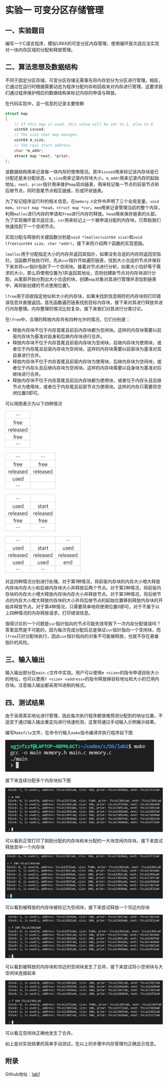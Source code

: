 # 实验一 可变分区存储管理

## 一、实验题目

编写一个C语言程序，模拟UNIX的可变分区内存管理，使用循环首次适应法实现对一块内存区域的分配和释放管理。

## 二、算法思想及数据结构

不同于固定分区存储，可变分区存储无需事先将内存划分为分区进行管理。相反，它通过在运行时根据需要动态为程序分配内存和回收来对内存进行管理，这要求我们通过程序维护相应的数据结构来标记内存的申请与释放。

在代码实现中，这一信息的记录主要依赖

```C
struct map
{
    // If this map is used, this value will be set to 1, else to 0.
    uint64 isused;
    // The size that map manages.
    uint64 m_size;
    // The real start address.
    char *m_addr;
    struct map *next, *prior;
};
```

该数据结构用来记录每一块内存的使用情况。其中`isused`用来标记该内存块是已分配还是未分配状态，`m_size`用来记录内存块大小，`m_addr`用来记录内存的起始地址，`next`、`prior`指针用来维护`map`双向链表，用来标记每一节点的前驱节点和后继节点，同时首尾节点相互链接，形成环状链表。

为了标记程序运行时的相关信息，在`memory.h`文件中声明了三个全局变量，`void mem`，`struct map *head`，`struct map *cur`。`mem`用来记录管理当前的整个内存，利用`malloc`进行内存的申请和`free`进行内存的释放。`head`用来保存链表的头部。为了实现循环首次适应法，`cur`用来标记上一个被申请分配的内存块，已帮助我们快速找到下一个空闲节点。

实现分配与释放的关键函数分别是`void *lmalloc(uint64 size)`和`void lfree(uint64 size, char *addr)`，接下来将介绍两个函数的实现思路。

`lmalloc`用于分配指定大小的内存并返回其指针，如果没有合适的内存则返回空指针。当函数开始执行时，先从`cur`指针开始遍历链表，找到大小合适的节点并保存下来并将`cur`指针指到下一个空闲块。接着对节点进行分析，如果大小恰好等于需求的大小，那么将使用位置为1并返回其地址，否则创建新节点对内存块进行分割，从尾部开始分割出大小合适的块，创建`map`对象对其进行管理并添加到链表中，再将新创建的节点使用位置1。

`lfree`用于回收指定地址和大小的内存块，如果未找到信息相符的内存块则打印错误信息并直接返回。首先函数遍历链表找到目标内存块，接下来对其进行释放并进行内存整理。内存整理的情况比较复杂，接下来我们对其进行分类讨论。

在`lfree`中，合理的释放内存共有四种允许的情况，它们分别是：

- 释放内存块不位于内存首尾且前后内存块都为空闲块。这样的内存块需要以前驱内存块为基准对自身和后继内存块进行合并。
- 释放内存块不位于内存首尾且前驱内存块为空闲块，后继内存块为使用块，或者位于内存尾且前驱内存块为空闲块。这样的内存块需要以前驱块为基准对其自身进行合并。
- 释放内存块不位于内存首尾且前驱内存块为使用块，后继内存块为空闲块，或者位于内存头且后继内存块为空闲块。这样的内存块需要以自身块为基准对后继块进行合并。
- 释放内存块不位于内存首尾且前后内存块都为使用块，或者位于内存头且后继节点为使用块，或者位于内存尾且前驱节点为使用块。这样的内存只需要将空闲位置0即可。

可以用图表示为以下四种情况

![](./img/case0.png)

![](./img/case1.png)

![](./img/case2.png)

![](./img/case3.png)

对这四种情况分别进行处理。对于第1种情况，将前驱内存块的内存大小增大释放内存块内存大小和后继内存块大小并释放后两个节点。对于第2种情况，将前驱内存块的内存大小增大释放内存块内存大小并释放节点。对于第3种情况，将后继节点的内存大小增大释放内存块的大小并将后继节点的起始位置移到释放内存块的开始并释放节点。对于第4种情况，只需要简单地将使用位置0即可。对于不属于以上四种情况的内存释放请求，打印错误信息。

值得讨论的一个问题是`cur`指针指向的节点可能失效导致下一次内存分配错误吗？答案显然是不可能的，因为每次完成分配后总是保证`cur`指针指向一个空闲块，而`lfree`只对分配块执行，因此`cur`指针指向的对象不可能被释放，也就不存在悬垂指针的风险。

## 三、输入输出

输入输出部分在`main.c`文件中实现。用户可以使用`m <size>`的指令申请目标大小的地址，也可以使用`f <size> <address>`的指令释放掉目标地址和大小的已用内存块。注意输入输出都采用16进制的格式。

## 四、测试结果

由于采用真实地址进行管理，因此每次执行程序都很难预测分配到的地址位置，不适宜于通过输入输出重定向进行快速检测，这里将通过手动输入示例展示结果。

编写`Makefile`文件，在命令行输入`make`指令编译并执行程序如下图

![](./img/test0.png)

接下来连续分配多个内存块如下图

![](./img/test1.png)

可以看到正常打印了刚刚分配的内存块和未分配的一大块空闲内存块，接下来尝试释放其中一个内存块

![](./img/test2.png)

可以看到被释放的内存块被标记为空闲块，接下来尝试释放一个邻近内存块

![](./img/test3.png)

可以看到被释放的内存块和邻近的空闲块发生了合并，接下来尝试将小空闲块与大空闲块连接起来

![](./img/test4.png)

可以看见空闲块正确地发生了合并。

如上是对实验结果的简单手动测试，在以上的步骤中内存管理均正确显示信息。

## 附录

Github地址：[lab1](https://github.com/sgjzfzzf/SJTU_IS217-1)
